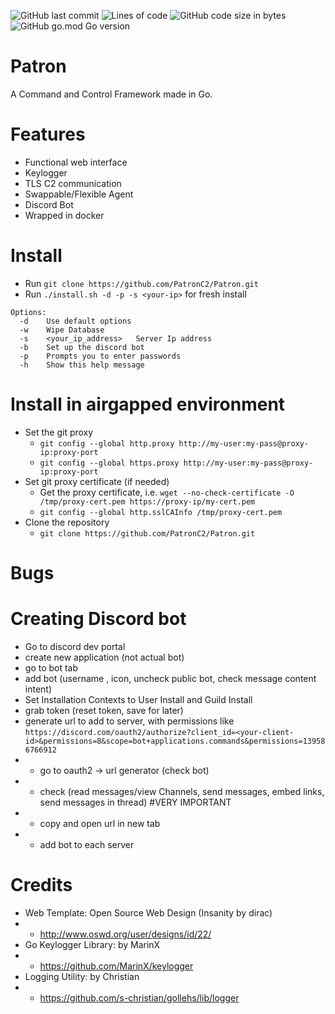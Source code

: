 ![GitHub last commit](https://img.shields.io/github/last-commit/PatronC2/Patron?style=flat&logo=github)
![Lines of code](https://img.shields.io/tokei/lines/github/PatronC2/Patron?style=flat&logo=github)
![GitHub code size in bytes](https://img.shields.io/github/languages/code-size/PatronC2/Patron&logo=github)
![GitHub go.mod Go version](https://img.shields.io/github/go-mod/go-version/PatronC2/Patron?style=flat&logo=go)

# Patron

A Command and Control Framework made in Go.


# Features

* Functional web interface
* Keylogger
* TLS C2 communication
* Swappable/Flexible Agent
* Discord Bot
* Wrapped in docker

# Install

* Run `git clone https://github.com/PatronC2/Patron.git`
* Run `./install.sh -d -p -s <your-ip>` for fresh install

```
Options:
  -d    Use default options
  -w    Wipe Database
  -s    <your_ip_address>   Server Ip address
  -b    Set up the discord bot
  -p    Prompts you to enter passwords
  -h    Show this help message
```

# Install in airgapped environment

* Set the git proxy
  * `git config --global http.proxy http://my-user:my-pass@proxy-ip:proxy-port`
  * `git config --global https.proxy http://my-user:my-pass@proxy-ip:proxy-port`
* Set git proxy certificate (if needed)
  * Get the proxy certificate, i.e. `wget --no-check-certificate -O /tmp/proxy-cert.pem https://proxy-ip/my-cert.pem`
  * `git config --global http.sslCAInfo /tmp/proxy-cert.pem`
* Clone the repository
  * `git clone https://github.com/PatronC2/Patron.git`

# Bugs

# Creating Discord bot
* Go to discord dev portal
* create new application (not actual bot)
* go to bot tab
* add bot (username , icon, uncheck public bot, check message content intent)
* Set Installation Contexts to User Install and Guild Install
* grab token (reset token, save for later)
* generate url to add to server, with permissions like `https://discord.com/oauth2/authorize?client_id=<your-client-id>&permissions=8&scope=bot+applications.commands&permissions=139586766912`
* * go to oauth2 -> url generator (check bot)
* * check (read messages/view Channels, send messages, embed links, send messages in thread) #VERY IMPORTANT
* * copy and open url in new tab
* * add bot to each server

# Credits

* Web Template: Open Source Web Design (Insanity by dirac)
* * http://www.oswd.org/user/designs/id/22/
* Go Keylogger Library:  by MarinX
* * https://github.com/MarinX/keylogger
* Logging Utility: by Christian
* * https://github.com/s-christian/gollehs/lib/logger
